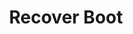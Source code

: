 ---
sidebar_position: 4
title: "Recover Boot"
sidebar_label: "Recover Boot"
description: "Fix boot problems in Alpine Linux platforms - repair bootloader, recover from boot failures, troubleshoot boot issues, and restore boot functionality."
keywords:
  - "alpine boot recovery"
  - "bootloader repair"
  - "boot troubleshooting"
  - "boot fixes"
  - "recovery procedures"
tags:
  - alpine
  - boot-recovery
  - bootloader-repair
  - troubleshooting
  - recovery
slug: /linux/alpine/configuration/boot-configuration/recover-boot
---